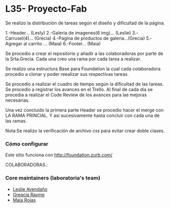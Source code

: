 # L35- Proyecto-Fab
Se realizo la distribución de tareas según el diseño y dificultad   de la página.

 1.-Header...                        (Lesly)
 2.-Galeria de imagenes(6 img)...    (Leslie)
 3.-Carrusel(4)...                   (Grecia)
 4.-Pagina de productos de galeria...(Grecia)
 5.-Agregar al carrito ...           (Maia)
 6.-Footer...                        (Maia)

 Se procedio  a crear el repositorio y añadir a las colaboradoras por parte de la Srta.Grecia.
 Cada una creo una rama por cada tarea a realizar.

 Se realizo una estructura Base para Foundation la cual cada colaboradora procedio a clonar y  poder reealizar sus respectivas tareas.

 Se procedio a realizar el cuadro de tiempo según la dificultad de las tareas.
 Se procedio  a registrar los avances en el Trello.
 Al final de  cada dia se procedia a realizar el Code Review de los avances para las mejoras necesarias.

 Una vez concluido la primera parte Header se procedio hacer el merge con LA RAMA PRINCIAL.
 Y asi sucesivamente  hasta concluir con cada una de las ramas.

 Nota:Se realizo la verificación de archivo *css* para evitar crear doble clases.
 ### Cómo configurar

 Este sitio funciona con http://foundation.zurb.com/


 COLABORADORAS.:
 ### Core maintainers (laboratoria's team)
* [Leslie Avendaño](https://github.com/lesashley)
* [Greacia Rayme](https://github.com/GreeceArtemis)
* [Maia Rojas](https://github.com/MaiaRT46RRRRRRR)
